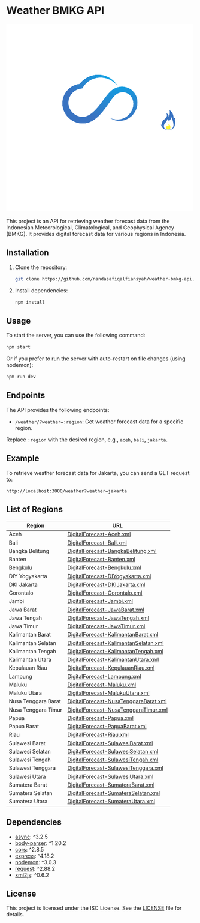 # Weather BMKG API

![Weather BMKG Logo](./assets/wheather.png)

This project is an API for retrieving weather forecast data from the Indonesian Meteorological, Climatological, and Geophysical Agency (BMKG). It provides digital forecast data for various regions in Indonesia.

## Installation

1. Clone the repository:

   ```bash
   git clone https://github.com/nandasafiqalfiansyah/weather-bmkg-api.git
   ```

2. Install dependencies:

   ```bash
   npm install
   ```

## Usage

To start the server, you can use the following command:

```bash
npm start
```

Or if you prefer to run the server with auto-restart on file changes (using nodemon):

```bash
npm run dev
```

## Endpoints

The API provides the following endpoints:

- `/weather/?weather=:region`: Get weather forecast data for a specific region.

Replace `:region` with the desired region, e.g., `aceh`, `bali`, `jakarta`.

## Example

To retrieve weather forecast data for Jakarta, you can send a GET request to:

```
http://localhost:3000/weather?weather=jakarta
```

## List of Regions

| Region              | URL                                                                                                                                |
| ------------------- | ---------------------------------------------------------------------------------------------------------------------------------- |
| Aceh                | [DigitalForecast-Aceh.xml](http://data.bmkg.go.id/datamkg/MEWS/DigitalForecast/DigitalForecast-Aceh.xml)                           |
| Bali                | [DigitalForecast-Bali.xml](http://data.bmkg.go.id/datamkg/MEWS/DigitalForecast/DigitalForecast-Bali.xml)                           |
| Bangka Belitung     | [DigitalForecast-BangkaBelitung.xml](http://data.bmkg.go.id/datamkg/MEWS/DigitalForecast/DigitalForecast-BangkaBelitung.xml)       |
| Banten              | [DigitalForecast-Banten.xml](http://data.bmkg.go.id/datamkg/MEWS/DigitalForecast/DigitalForecast-Banten.xml)                       |
| Bengkulu            | [DigitalForecast-Bengkulu.xml](http://data.bmkg.go.id/datamkg/MEWS/DigitalForecast/DigitalForecast-Bengkulu.xml)                   |
| DIY Yogyakarta      | [DigitalForecast-DIYogyakarta.xml](http://data.bmkg.go.id/datamkg/MEWS/DigitalForecast/DigitalForecast-DIYogyakarta.xml)           |
| DKI Jakarta         | [DigitalForecast-DKIJakarta.xml](http://data.bmkg.go.id/datamkg/MEWS/DigitalForecast/DigitalForecast-DKIJakarta.xml)               |
| Gorontalo           | [DigitalForecast-Gorontalo.xml](http://data.bmkg.go.id/datamkg/MEWS/DigitalForecast/DigitalForecast-Gorontalo.xml)                 |
| Jambi               | [DigitalForecast-Jambi.xml](http://data.bmkg.go.id/datamkg/MEWS/DigitalForecast/DigitalForecast-Jambi.xml)                         |
| Jawa Barat          | [DigitalForecast-JawaBarat.xml](http://data.bmkg.go.id/datamkg/MEWS/DigitalForecast/DigitalForecast-JawaBarat.xml)                 |
| Jawa Tengah         | [DigitalForecast-JawaTengah.xml](http://data.bmkg.go.id/datamkg/MEWS/DigitalForecast/DigitalForecast-JawaTengah.xml)               |
| Jawa Timur          | [DigitalForecast-JawaTimur.xml](http://data.bmkg.go.id/datamkg/MEWS/DigitalForecast/DigitalForecast-JawaTimur.xml)                 |
| Kalimantan Barat    | [DigitalForecast-KalimantanBarat.xml](http://data.bmkg.go.id/datamkg/MEWS/DigitalForecast/DigitalForecast-KalimantanBarat.xml)     |
| Kalimantan Selatan  | [DigitalForecast-KalimantanSelatan.xml](http://data.bmkg.go.id/datamkg/MEWS/DigitalForecast/DigitalForecast-KalimantanSelatan.xml) |
| Kalimantan Tengah   | [DigitalForecast-KalimantanTengah.xml](http://data.bmkg.go.id/datamkg/MEWS/DigitalForecast/DigitalForecast-KalimantanTengah.xml)   |
| Kalimantan Utara    | [DigitalForecast-KalimantanUtara.xml](http://data.bmkg.go.id/datamkg/MEWS/DigitalForecast/DigitalForecast-KalimantanUtara.xml)     |
| Kepulauan Riau      | [DigitalForecast-KepulauanRiau.xml](http://data.bmkg.go.id/datamkg/MEWS/DigitalForecast/DigitalForecast-KepulauanRiau.xml)         |
| Lampung             | [DigitalForecast-Lampung.xml](http://data.bmkg.go.id/datamkg/MEWS/DigitalForecast/DigitalForecast-Lampung.xml)                     |
| Maluku              | [DigitalForecast-Maluku.xml](http://data.bmkg.go.id/datamkg/MEWS/DigitalForecast/DigitalForecast-Maluku.xml)                       |
| Maluku Utara        | [DigitalForecast-MalukuUtara.xml](http://data.bmkg.go.id/datamkg/MEWS/DigitalForecast/DigitalForecast-MalukuUtara.xml)             |
| Nusa Tenggara Barat | [DigitalForecast-NusaTenggaraBarat.xml](http://data.bmkg.go.id/datamkg/MEWS/DigitalForecast/DigitalForecast-NusaTenggaraBarat.xml) |
| Nusa Tenggara Timur | [DigitalForecast-NusaTenggaraTimur.xml](http://data.bmkg.go.id/datamkg/MEWS/DigitalForecast/DigitalForecast-NusaTenggaraTimur.xml) |
| Papua               | [DigitalForecast-Papua.xml](http://data.bmkg.go.id/datamkg/MEWS/DigitalForecast/DigitalForecast-Papua.xml)                         |
| Papua Barat         | [DigitalForecast-PapuaBarat.xml](http://data.bmkg.go.id/datamkg/MEWS/DigitalForecast/DigitalForecast-PapuaBarat.xml)               |
| Riau                | [DigitalForecast-Riau.xml](http://data.bmkg.go.id/datamkg/MEWS/DigitalForecast/DigitalForecast-Riau.xml)                           |
| Sulawesi Barat      | [DigitalForecast-SulawesiBarat.xml](http://data.bmkg.go.id/datamkg/MEWS/DigitalForecast/DigitalForecast-SulawesiBarat.xml)         |
| Sulawesi Selatan    | [DigitalForecast-SulawesiSelatan.xml](http://data.bmkg.go.id/datamkg/MEWS/DigitalForecast/DigitalForecast-SulawesiSelatan.xml)     |
| Sulawesi Tengah     | [DigitalForecast-SulawesiTengah.xml](http://data.bmkg.go.id/datamkg/MEWS/DigitalForecast/DigitalForecast-SulawesiTengah.xml)       |
| Sulawesi Tenggara   | [DigitalForecast-SulawesiTenggara.xml](http://data.bmkg.go.id/datamkg/MEWS/DigitalForecast/DigitalForecast-SulawesiTenggara.xml)   |
| Sulawesi Utara      | [DigitalForecast-SulawesiUtara.xml](http://data.bmkg.go.id/datamkg/MEWS/DigitalForecast/DigitalForecast-SulawesiUtara.xml)         |
| Sumatera Barat      | [DigitalForecast-SumateraBarat.xml](http://data.bmkg.go.id/datamkg/MEWS/DigitalForecast/DigitalForecast-SumateraBarat.xml)         |
| Sumatera Selatan    | [DigitalForecast-SumateraSelatan.xml](http://data.bmkg.go.id/datamkg/MEWS/DigitalForecast/DigitalForecast-SumateraSelatan.xml)     |
| Sumatera Utara      | [DigitalForecast-SumateraUtara.xml](http://data.bmkg.go.id/datamkg/MEWS/DigitalForecast/DigitalForecast-SumateraUtara.xml)         |

## Dependencies

- [async](https://www.npmjs.com/package/async): ^3.2.5
- [body-parser](https://www.npmjs.com/package/body-parser): ^1.20.2
- [cors](https://www.npmjs.com/package/cors): ^2.8.5
- [express](https://www.npmjs.com/package/express): ^4.18.2
- [nodemon](https://www.npmjs.com/package/nodemon): ^3.0.3
- [request](https://www.npmjs.com/package/request): ^2.88.2
- [xml2js](https://www.npmjs.com/package/xml2js): ^0.6.2

## License

This project is licensed under the ISC License. See the [LICENSE](LICENSE) file for details.
